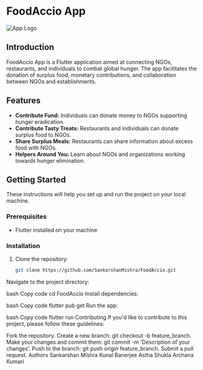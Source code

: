 # FoodAccio App

![App Logo](https://www.government.se/globalassets/government/bilder/finansdepartementet/agenda-2030-icons/theglobalgoals_icons_color_goal_2.png?preset=Landscape_3x2_690x460)

## Introduction

FoodAccio App is a Flutter application aimed at connecting NGOs, restaurants, and individuals to combat global hunger. The app facilitates the donation of surplus food, monetary contributions, and collaboration between NGOs and establishments.

## Features

- **Contribute Fund:** Individuals can donate money to NGOs supporting hunger eradication.
- **Contribute Tasty Treats:** Restaurants and individuals can donate surplus food to NGOs.
- **Share Surplus Meals:** Restaurants can share information about excess food with NGOs.
- **Helpers Around You:** Learn about NGOs and organizations working towards hunger elimination.

## Getting Started

These instructions will help you set up and run the project on your local machine.

### Prerequisites

- Flutter installed on your machine

### Installation

1. Clone the repository:
   ```bash
   git clone https://github.com/SankarshanMishra/FoodAccio.git
Navigate to the project directory:

bash
Copy code
cd FoodAccio
Install dependencies:

bash
Copy code
flutter pub get
Run the app:

bash
Copy code
flutter run
Contributing
If you'd like to contribute to this project, please follow these guidelines:

Fork the repository.
Create a new branch: git checkout -b feature_branch.
Make your changes and commit them: git commit -m 'Description of your changes'.
Push to the branch: git push origin feature_branch.
Submit a pull request.
Authors
Sankarshan Mishra
Kunal Banerjee
Astha Shukla
Archana Kumari
